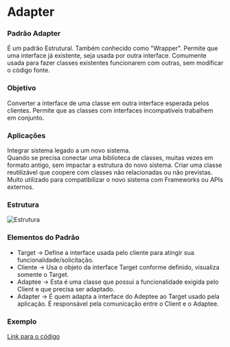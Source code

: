 # Adapter

### Padrão Adapter

É um padrão Estrutural. Também conhecido como "Wrapper". Permite que uma interface já existente, seja usada por outra interface. Comumente usada para fazer classes existentes funcionarem com outras, sem modificar o código fonte.

### Objetivo
Converter a interface de uma classe em outra interface esperada pelos clientes. Permite que as classes com interfaces incompatíveis trabalhem em conjunto.  

### Aplicações
Integrar sistema legado a um novo sistema.  
Quando se precisa conectar uma biblioteca de classes, muitas vezes em formato antigo, sem impactar a estrutura do novo sistema.
Criar uma classe reutilizável que coopere com classes não relacionadas ou não previstas.
Muito utilizado para compatibilizar o novo sistema com Frameworks ou APIs externos.

### Estrutura
![Estrutura](http://videos.web-03.net/artigos/Higor_Medeiros/PadraoAdapter_Java/PadraoAdapter_Java1.jpg)

### Elementos do Padrão
- Target -> Define a interface usada pelo cliente para atingir sua funcionalidade/solicitação.
- Cliente -> Usa o objeto da interface Target conforme definido, visualiza somente o Target.
- Adaptee -> Esta é uma classe que possui a funcionalidade exigida pelo Client e que precisa ser adaptado.
- Adapter -> É quem adapta a interface do Adeptee ao Target usado pela aplicação. É responsável pela comunicação entre o Client e o Adaptee.

### Exemplo
[Link para o código]()

